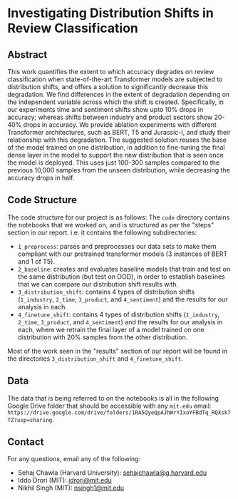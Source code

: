 # Investigating Distribution Shifts in Review Classification

## Abstract

This work quantifies the extent to which accuracy degrades on review classification when state-of-the-art Transformer models are subjected to distribution shifts, and offers a solution to significantly decrease this degradation. We find differences in the extent of degradation depending on the independent variable across which the shift is created. Specifically, in our experiments time and sentiment shifts show upto 10% drops in accuracy; whereas shifts between industry and product sectors show 20-40% drops in accuracy. We provide ablation experiments with different Transformer architectures, such as BERT, T5 and Jurassic-I, and study their relationship with this degradation. The suggested solution reuses the base of the model trained on one distribution, in addition to fine-tuning the final dense layer in the model to support the new distribution that is seen once the model is deployed. This uses just 100-300 samples compared to the previous 10,000 samples from the unseen distribution, while decreasing the accuracy drops in half.

## Code Structure

The code structure for our project is as follows:
The `code` directory contains the notebooks that we worked on, and is structured as per the "steps" section in our report. i.e. it contains the following subdirectories:
* `1_preprocess`: parses and preprocesses our data sets to make them compliant with our pretrained transformer models (3 instances of BERT and 1 of T5).
* `2_baseline`: creates and evaluates baseline models that train and test on the same distribution (but test on OOD), in order to establish baselines that we can compare our distribution shift results with.
* `3_distribution_shift`: contains 4 types of distribution shifts (`1_industry`, `2_time`, `3_product`, and `4_sentiment`) and the results for our analysis in each. 
* `4_finetune_shift`: contains 4 types of distribution shifts (`1_industry`, `2_time`, `3_product`, and `4_sentiment`) and the results for our analysis in each, where we retrain the final layer of a model trained on one distribution with 20% samples from the other distribution. 

Most of the work seen in the "results" section of our report will be found in the directories `3_distribution_shift` and `4_finetune_shift`.

## Data

The data that is being referred to on the notebooks is all in the following Google Drive folder that should be accessible with any `mit.edu` email: `https://drive.google.com/drive/folders/1RA5QyeQpAJhWrYIxoYFBdTq_RQXsk7TZ?usp=sharing`.

## Contact

For any questions, email any of the following:
* Sehaj Chawla (Harvard University): sehajchawla@g.harvard.edu
* Iddo Drori (MIT): idrori@mit.edu
* Nikhil Singh (MIT): nsingh1@mit.edu
